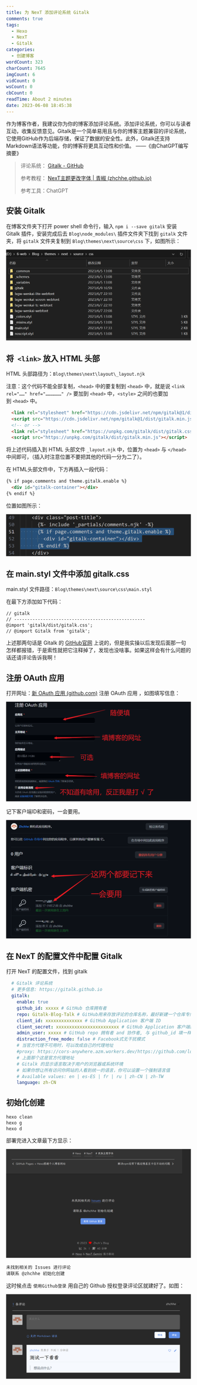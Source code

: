 ```yaml
---
title: 为 NexT 添加评论系统 Gitalk
comments: true
tags:
  - Hexo
  - NexT
  - Gitalk
categories:
  - 创建博客
wordCount: 323
charCount: 7645
imgCount: 6
vidCount: 0
wsCount: 0
cbCount: 0
readTime: About 2 minutes
date: 2023-06-08 18:45:38
---
```


作为博客作者，我建议你为你的博客添加评论系统。添加评论系统，你可以与读者互动，收集反馈意见。Gitalk是一个简单易用且与你的博客主题兼容的评论系统，它使用GitHub作为后端存储，保证了数据的安全性。此外，Gitalk还支持Markdown语法等功能，你的博客将更具互动性和价值。
——《由ChatGPT编写摘要》
<!--more-->
>评论系统： [Gitalk - GitHub](https://github.com/gitalk/gitalk)
>
>参考教程： [NexT主题更改字体 | 青椒 (zhchhe.github.io)](https://zhchhe.github.io/2023/06/08/NexT%E4%B8%BB%E9%A2%98%E6%9B%B4%E6%94%B9%E5%AD%97%E4%BD%93/)
>
> 参考工具：ChatGPT

## 安装 Gitalk

在博客文件夹下打开 power shell 命令行，输入 `npm i --save gitalk` 安装 Gitalk 插件，安装完成后去 `Blog\node_modules\` 插件文件夹下找到  `gitalk` 文件夹，将  `gitalk` 文件夹复制到 `Blog\themes\next\source\css` 下，如图所示：

![复制的 gitalk 文件夹位置](https://github.com/zhchhe/image-bed/raw/e688f0ae49febb25e0ef85bc64d1ab5dbb53397a/%E5%8D%9A%E5%AE%A2%E5%9B%BE%E7%89%87/Snipaste_2023-06-09_17-46-34.png)

## 将  `<link>` 放入 HTML 头部

HTML 头部路径为：`Blog\themes\next\layout\_layout.njk`

注意：这个代码不能全部复制，`<head>` 中的要复制到 `<head>` 中，就是说 `<link rel="……" href="………………" />` 要加到 `<head>` 中，`<style>` 之间的也要加到 `<head>` 中。

```html
  <link rel="stylesheet" href="https://cdn.jsdelivr.net/npm/gitalk@1/dist/gitalk.css">
  <script src="https://cdn.jsdelivr.net/npm/gitalk@1/dist/gitalk.min.js"></script>
  <!-- or -->
  <link rel="stylesheet" href="https://unpkg.com/gitalk/dist/gitalk.css">
  <script src="https://unpkg.com/gitalk/dist/gitalk.min.js"></script>
```

将上述代码插入到 HTML 头部文件 `_layout.njk` 中，位置为 `<head>` 与 `</head>` 中间即可，（插入时注意位置不要把其他的代码一分为二了）。

在 HTML头部文件中，下方再插入一段代码：

```html
{% if page.comments and theme.gitalk.enable %}
  <div id="gitalk-container"></div>
{% endif %}
```

位置如图所示：

![代码位置](https://github.com/zhchhe/image-bed/raw/e688f0ae49febb25e0ef85bc64d1ab5dbb53397a/%E5%8D%9A%E5%AE%A2%E5%9B%BE%E7%89%87/Snipaste_2023-06-09_17-52-08.png)

## 在 main.styl 文件中添加 gitalk.css

main.styl 文件路径：`Blog\themes\next\source\css\main.styl`

在最下方添加如下代码：

```styl
// gitalk
// --------------------------------------------------
@import 'gitalk/dist/gitalk.css';
// @import Gitalk from 'gitalk';
```

上述那两句话是 Gitalk 的 [GitHub官网](https://github.com/gitalk/gitalk) 上说的，但是我实操以后发现后面那一句怎样都报错，于是索性就把它注释掉了，发现也没啥事。如果这样会有什么问题的话还请评论告诉我啊！

## 注册 OAuth 应用

打开网址：[新 OAuth 应用 (github.com)](https://github.com/settings/applications/new) 注册 OAuth 应用 ，如图填写信息：

![注册 OAuth 应用 ](https://github.com/zhchhe/image-bed/raw/e688f0ae49febb25e0ef85bc64d1ab5dbb53397a/%E5%8D%9A%E5%AE%A2%E5%9B%BE%E7%89%87/Snipaste_2023-06-09_18-09-29.png)

记下客户端ID和密码，一会要用。

![客户端ID 密码](https://github.com/zhchhe/image-bed/raw/e688f0ae49febb25e0ef85bc64d1ab5dbb53397a/%E5%8D%9A%E5%AE%A2%E5%9B%BE%E7%89%87/Snipaste_2023-06-09_18-12-49.png)

## 在 NexT 的配置文件中配置 Gitalk

打开 NexT 的配置文件，找到 gitalk

```yml
  # Gitalk 评论系统
  # 更多信息: https://gitalk.github.io
  gitalk:
    enable: true
    github_id: xxxxx # GitHub 仓库拥有者
    repo: Gitalk-Blog-Talk # GitHub用来存放评论的仓库名称，最好新建一个仓库专门放评论
    client_id: xxxxxxxxxxxxxx # GitHub Application 客户端 ID
    client_secret: xxxxxxxxxxxxxxxxxxxxxxxx # GitHub Application 客户端密码
    admin_user: xxxxx # GitHub repo 拥有者 and 协作者, 与 github_id 填一样的就行
    distraction_free_mode: false # Facebook式无干扰模式
    # 当官方代理不可用时，可以改成自己的代理地址
    #proxy: https://cors-anywhere.azm.workers.dev/https://github.com/login/oauth/access_token 
    # 上面那个这是官方代理地址
    # Gitalk 的显示语言取决于用户的浏览器或系统环境
    # 如果你想让所有访问你网站的人看到统一的语言，你可以设置一个强制语言值
    # Available values: en | es-ES | fr | ru | zh-CN | zh-TW
    language: zh-CN
```

## 初始化创建

```shell
hexo clean
hexo g
hexo d
```

部署完进入文章最下方显示：

![初始化创建](https://github.com/zhchhe/image-bed/raw/e688f0ae49febb25e0ef85bc64d1ab5dbb53397a/%E5%8D%9A%E5%AE%A2%E5%9B%BE%E7%89%87/Snipaste_2023-06-09_18-17-18.png)

```c
未找到相关的 Issues 进行评论
请联系 @zhchhe 初始化创建
```

这时候点击 `使用Github登录` 用自己的 Github 授权登录评论区就建好了。如图：

![效果如图](https://github.com/zhchhe/image-bed/raw/c439fec31648d42b74c5ce90e87cd54b22436ac4/%E5%8D%9A%E5%AE%A2%E5%9B%BE%E7%89%87/Snipaste_2023-06-11_09-54-32.png)
